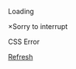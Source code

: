 Loading

×Sorry to interrupt

CSS Error

[Refresh](https://help.nextdoor.com/s/article/Privacy-Policy?)